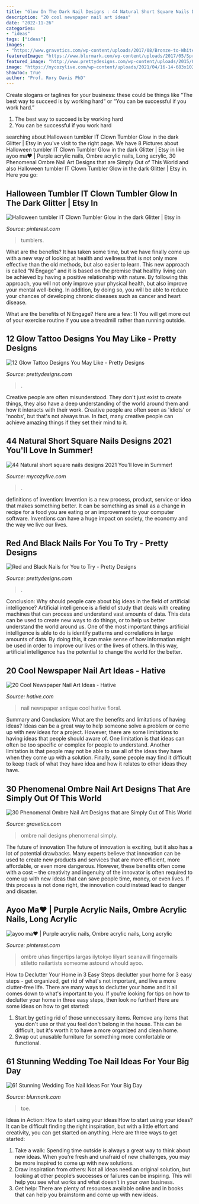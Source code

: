 ```yaml
---
title: "Glow In The Dark Nail Designs : 44 Natural Short Square Nails Designs 2021 You&#039;ll Love In Summer!"
description: "20 cool newspaper nail art ideas"
date: "2022-11-26"
categories:
- "ideas"
tags: ["ideas"]
images:
- "https://www.gravetics.com/wp-content/uploads/2017/08/Bronze-to-White-Ombre-Nail-Design.jpg"
featuredImage: "https://www.blurmark.com/wp-content/uploads/2017/05/Spring-Wedding-Nails.jpg"
featured_image: "http://www.prettydesigns.com/wp-content/uploads/2015/01/Ear-Glow-Tattoo.jpg"
image: "https://mycozylive.com/wp-content/uploads/2021/04/16-14-683x1024.jpg"
ShowToc: true
author: "Prof. Rory Davis PhD"
---
```



Create slogans or taglines for your business: these could be things like “The best way to succeed is by working hard” or “You can be successful if you work hard.”
1. The best way to succeed is by working hard 
2. You can be successful if you work hard 

	

		
searching about Halloween tumbler IT Clown Tumbler Glow in the dark Glitter | Etsy in you've visit to the right page. We have 8 Pictures about Halloween tumbler IT Clown Tumbler Glow in the dark Glitter | Etsy in like ayoo ma♥︎ | Purple acrylic nails, Ombre acrylic nails, Long acrylic, 30 Phenomenal Ombre Nail Art Designs that are Simply Out of This World and also Halloween tumbler IT Clown Tumbler Glow in the dark Glitter | Etsy in. Here you go:
		
    
## Halloween Tumbler IT Clown Tumbler Glow In The Dark Glitter | Etsy In

<img loading=lazy src="https://i.pinimg.com/736x/52/23/da/5223da7d4cc63da69514b53665acb815.jpg" onerror="this.onerror=null;this.src='https://tse3.mm.bing.net/th?id=OIP.gjBP8LQhMdqud__umjh7zQHaNJ&amp;pid=15.1';" alt="Halloween tumbler IT Clown Tumbler Glow in the dark Glitter | Etsy in">

_Source: pinterest.com_

>tumblers. 

	

What are the benefits?
It has taken some time, but we have finally come up with a new way of looking at health and wellness that is not only more effective than the old methods, but also easier to learn. This new approach is called “N Engage” and it is based on the premise that healthy living can be achieved by having a positive relationship with nature.
By following this approach, you will not only improve your physical health, but also improve your mental well-being. In addition, by doing so, you will be able to reduce your chances of developing chronic diseases such as cancer and heart disease.

What are the benefits of N Engage? Here are a few: 
        1) You will get more out of your exercise routine if you use a treadmill rather than running outside.

    
## 12 Glow Tattoo Designs You May Like - Pretty Designs

<img loading=lazy src="http://www.prettydesigns.com/wp-content/uploads/2015/01/Ear-Glow-Tattoo.jpg" onerror="this.onerror=null;this.src='https://tse4.mm.bing.net/th?id=OIP.UNH13vBqSRXM_tTvtQqBuwHaLL&amp;pid=15.1';" alt="12 Glow Tattoo Designs You May Like - Pretty Designs">

_Source: prettydesigns.com_

>. 

	

Creative people are often misunderstood. They don't just exist to create things, they also have a deep understanding of the world around them and how it interacts with their work. Creative people are often seen as 'idiots' or 'noobs', but that's not always true. In fact, many creative people can achieve amazing things if they set their mind to it.

    
## 44 Natural Short Square Nails Designs 2021 You&#039;ll Love In Summer!

<img loading=lazy src="https://mycozylive.com/wp-content/uploads/2021/04/16-14-683x1024.jpg" onerror="this.onerror=null;this.src='https://tse1.mm.bing.net/th?id=OIP.nKXu8U9LqyEOKm8mIhILtAHaLG&amp;pid=15.1';" alt="44 Natural short square nails designs 2021 You&#039;ll love in Summer!">

_Source: mycozylive.com_

>. 

	

definitions of invention:
Invention is a new process, product, service or idea that makes something better. It can be something as small as a change in recipe for a food you are eating or an improvement to your computer software. Inventions can have a huge impact on society, the economy and the way we live our lives.

    
## Red And Black Nails For You To Try - Pretty Designs

<img loading=lazy src="http://www.prettydesigns.com/wp-content/uploads/2014/06/Swirl-Nails.jpg" onerror="this.onerror=null;this.src='https://tse4.mm.bing.net/th?id=OIP.c8Z4flkntvah3tL2CG4kEwHaKQ&amp;pid=15.1';" alt="Red and Black Nails for You to Try - Pretty Designs">

_Source: prettydesigns.com_

>. 

	

Conclusion: Why should people care about big ideas in the field of artificial intelligence?
Artificial intelligence is a field of study that deals with creating machines that can process and understand vast amounts of data. This data can be used to create new ways to do things, or to help us better understand the world around us. One of the most important things artificial intelligence is able to do is identify patterns and correlations in large amounts of data. By doing this, it can make sense of how information might be used in order to improve our lives or the lives of others. In this way, artificial intelligence has the potential to change the world for the better.

    
## 20 Cool Newspaper Nail Art Ideas - Hative

<img loading=lazy src="https://hative.com/wp-content/uploads/2014/10/newspaper-nail-art-ideas/5-vintage-antique-floral-newspaper-nail-art.jpg" onerror="this.onerror=null;this.src='https://tse2.mm.bing.net/th?id=OIP.0OSFiu0Pz6vhq-WUPQH1YgHaJo&amp;pid=15.1';" alt="20 Cool Newspaper Nail Art Ideas - Hative">

_Source: hative.com_

>nail newspaper antique cool hative floral. 

	

Summary and Conclusion: What are the benefits and limitations of having ideas?
Ideas can be a great way to help someone solve a problem or come up with new ideas for a project. However, there are some limitations to having ideas that people should aware of. One limitation is that ideas can often be too specific or complex for people to understand. Another limitation is that people may not be able to use all of the ideas they have when they come up with a solution. Finally, some people may find it difficult to keep track of what they have idea and how it relates to other ideas they have.

    
## 30 Phenomenal Ombre Nail Art Designs That Are Simply Out Of This World

<img loading=lazy src="https://www.gravetics.com/wp-content/uploads/2017/08/Bronze-to-White-Ombre-Nail-Design.jpg" onerror="this.onerror=null;this.src='https://tse3.mm.bing.net/th?id=OIP.SM6SOKDONImLGyP2sJKDMQHaLH&amp;pid=15.1';" alt="30 Phenomenal Ombre Nail Art Designs that are Simply Out of This World">

_Source: gravetics.com_

>ombre nail designs phenomenal simply. 

	

The future of innovation
The future of innovation is exciting, but it also has a lot of potential drawbacks. Many experts believe that innovation can be used to create new products and services that are more efficient, more affordable, or even more dangerous. However, these benefits often come with a cost – the creativity and ingenuity of the innovator is often required to come up with new ideas that can save people time, money, or even lives. If this process is not done right, the innovation could instead lead to danger and disaster.

    
## Ayoo Ma♥︎ | Purple Acrylic Nails, Ombre Acrylic Nails, Long Acrylic

<img loading=lazy src="https://i.pinimg.com/736x/25/2d/6c/252d6c64182a4f505feac56874e31fab.jpg" onerror="this.onerror=null;this.src='https://tse3.mm.bing.net/th?id=OIP.ZE0J1Ba_z8DfP3yVbnGzXQHaHL&amp;pid=15.1';" alt="ayoo ma♥︎ | Purple acrylic nails, Ombre acrylic nails, Long acrylic">

_Source: pinterest.com_

>ombre uñas fingertips largas ilytokyo lilyart seanawill fingernails stiletto nailartists someome astound whould ayoo. 

	

How to Declutter Your Home in 3 Easy Steps
declutter your home for 3 easy steps - get organized, get rid of what's not important, and live a more clutter-free life.
There are many ways to declutter your home and it all comes down to what's important to you. If you're looking for tips on how to declutter your home in three easy steps, then look no further! Here are some ideas on how to get started: 

1. Start by getting rid of those unnecessary items. Remove any items that you don't use or that you feel don't belong in the house. This can be difficult, but it's worth it to have a more organized and clean home. 
2. Swap out unusable furniture for something more comfortable or functional.

    
## 61 Stunning Wedding Toe Nail Ideas For Your Big Day

<img loading=lazy src="https://www.blurmark.com/wp-content/uploads/2017/05/Spring-Wedding-Nails.jpg" onerror="this.onerror=null;this.src='https://tse3.mm.bing.net/th?id=OIP.VxWoZOopIV0J8JFtwoF11QHaFe&amp;pid=15.1';" alt="61 Stunning Wedding Toe Nail Ideas For Your Big Day">

_Source: blurmark.com_

>toe. 

	

Ideas in Action: How to start using your ideas
How to start using your ideas? It can be difficult finding the right inspiration, but with a little effort and creativity, you can get started on anything. Here are three ways to get started: 
1. Take a walk: Spending time outside is always a great way to think about new ideas. When you’re fresh and unafraid of new challenges, you may be more inspired to come up with new solutions. 
2. Draw inspiration from others: Not all ideas need an original solution, but looking at other people’s successes or failures can be inspiring. This will help you see what works and what doesn’t in your own business. 
3. Get help: There are plenty of resources available online and in books that can help you brainstorm and come up with new ideas.

